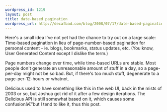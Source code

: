 ```yaml
--- 
wordpress_id: 1219
layout: post
title: date-based pagination
wordpress_url: http://decafbad.com/blog/2008/07/17/date-based-pagination
---
```

Here's a small idea I've not yet had the chance to try out on a large scale:  Time-based pagination in lieu of page-number-based pagination for personal content - ie. blogs, bookmarks, status updates, etc.  (You know, User Generated Content except I dislike the term.)

Page numbers change over time, while time-based URLs are stable.  Most people don't generate an unreasonable amount of stuff in a day, so a page-per-day might not be so bad.  But, if there's too much stuff, degenerate to a page-per-12-hours or whatnot.

Delicious used to have something like this in the web UI, back in the mists of 2003 or so, but Joshua got rid of it after a few design iterations.  The Delicious API is still somewhat based on it, which causes some confusionâ€”but I tend to like it, thus this post.
